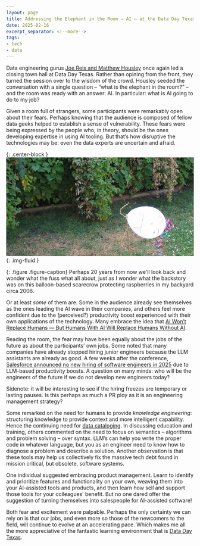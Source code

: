 ```yaml
---
layout: page
title: Addressing the Elephant in the Room – AI – at the Data Day Texas 2025 Town Hall
date: 2025-02-16
excerpt_separator: <!--more-->
tags:
- tech
- data
---
```


Data engineering gurus [Joe Reis and Matthew
Housley](https://www.ternarydata.com/about-us) once again led a closing town
hall at Data Day Texas. Rather than opining from the front, they turned
the session over to the wisdom of the crowd. Housley seeded the conversation with a
single question – “what is the elephant in the room?” – and the room was ready
with an answer: AI. In particular: what is AI going to do to my job?

Given a room full of strangers, some participants were remarkably open about
their fears. Perhaps knowing that the audience is composed of fellow data geeks
helped to establish a sense of vulnerability. These fears were being expressed
by the people who, in theory, should be the ones developing expertise in using
AI tooling. But that’s how disruptive the technologies may be: even the data
experts are uncertain and afraid.

{: .center-block }
![Balloon scarecrow](/images/balloon_scarecrow.jpg){: .img-fluid }

{: .figure .figure-caption}
Perhaps 20 years from now we'll look back and wonder
what the fuss what all about, just as I wonder what the backstory was on this
balloon-based scarecrow protecting raspberries in my backyard circa 2006.

<!--more-->

Or at least _some_ of them are. Some in the audience already see themselves as
the ones leading the AI wave in their companies, and others feel more confident
due to the (perceived?) productivity boost experienced with their own
applications of the technology. Many embrace the idea that [AI Won’t Replace
Humans — But Humans With AI Will Replace Humans Without
AI](https://hbr.org/2023/08/ai-wont-replace-humans-but-humans-with-ai-will-replace-humans-without-ai).

Reading the room, the fear may have been equally about the jobs of the future as
about the participants’ own jobs. Some noted that many companies have already
stopped hiring junior engineers because the LLM assistants are already as good.
A few weeks after the conference, [Salesforce announced no new hiring of
software engineers in
2025](https://www.salesforceben.com/salesforce-will-hire-no-more-software-engineers-in-2025-says-marc-benioff/)
due to LLM-based productivity boosts. A question on many minds: who will be the
engineers of the future if we do not develop new engineers today?

Sidenote: it will be interesting to see if the hiring freezes are temporary or
lasting pauses. Is this perhaps as much a PR ploy as it is an engineering
management strategy?

Some remarked on the need for humans to provide _knowledge engineering_:
structuring knowledge to provide context and more intelligent capability. Hence
the continuing need for [data
cataloging](../2025-02-03-data-cataloging-at-ddtx2025.md). In discussing
education and training, others commented on the need to focus on semantics –
algorithms and problem solving – over syntax. LLM’s can help you write the
proper code in whatever language, but you as an engineer need to know how to
diagnose a problem and describe a solution. Another observation is that these
tools may help us collectively fix the massive tech debt found in mission
critical, but obsolete, software systems.

One individual suggested embracing product management.
Learn to identify and prioritize features and functionality on your own, weaving
them into your AI-assisted tools and products, and then learn how sell and
support those tools for your colleagues’ benefit. But no one dared offer the
suggestion of turning themselves into salespeople for AI-assisted software!

Both fear and excitement were palpable. Perhaps the only certainty we can rely
on is that our jobs, and even more so those of the newcomers to the field, will
continue to evolve at an accelerating pace. Which makes me all the more appreciative of
the fantastic learning environment that is [Data Day Texas](https://datadaytexas.com/).
